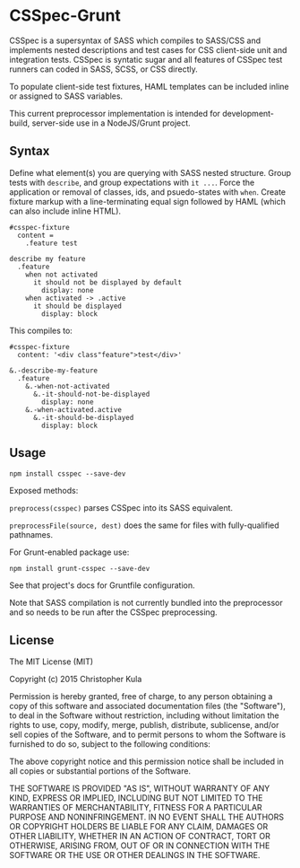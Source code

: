CSSpec-Grunt
============

CSSpec is a supersyntax of SASS which compiles to SASS/CSS and implements nested descriptions and test cases for CSS client-side unit and integration tests. CSSpec is syntatic sugar and all features of CSSpec test runners can coded in SASS, SCSS, or CSS directly.

To populate client-side test fixtures, HAML templates can be included inline or assigned to SASS variables.

This current preprocessor implementation is intended for development-build, server-side use in a NodeJS/Grunt project.

Syntax
------

Define what element(s) you are querying with SASS nested structure. Group tests with `describe`, and group expectations with `it ...`. Force the application or removal of classes, ids, and psuedo-states with `when`. Create fixture markup with a line-terminating equal sign followed by HAML (which can also include inline HTML).

    #csspec-fixture
      content =
        .feature test

    describe my feature
      .feature
        when not activated
          it should not be displayed by default
            display: none
        when activated -> .active
          it should be displayed
            display: block

This compiles to:

    #csspec-fixture
      content: '<div class"feature">test</div>'

    &.-describe-my-feature
      .feature
        &.-when-not-activated
          &.-it-should-not-be-displayed
            display: none
        &.-when-activated.active
          &.-it-should-be-displayed
            display: block

Usage
-----

    npm install csspec --save-dev

Exposed methods: 

`preprocess(csspec)` parses CSSpec into its SASS equivalent.

`preprocessFile(source, dest)` does the same for files with fully-qualified pathnames.

For Grunt-enabled package use:

    npm install grunt-csspec --save-dev

See that project's docs for Gruntfile configuration.

Note that SASS compilation is not currently bundled into the preprocessor and so needs to be run after the CSSpec preprocessing.

License
-------

The MIT License (MIT)

Copyright (c) 2015 Christopher Kula

Permission is hereby granted, free of charge, to any person obtaining a copy
of this software and associated documentation files (the "Software"), to deal
in the Software without restriction, including without limitation the rights
to use, copy, modify, merge, publish, distribute, sublicense, and/or sell
copies of the Software, and to permit persons to whom the Software is
furnished to do so, subject to the following conditions:

The above copyright notice and this permission notice shall be included in
all copies or substantial portions of the Software.

THE SOFTWARE IS PROVIDED "AS IS", WITHOUT WARRANTY OF ANY KIND, EXPRESS OR
IMPLIED, INCLUDING BUT NOT LIMITED TO THE WARRANTIES OF MERCHANTABILITY,
FITNESS FOR A PARTICULAR PURPOSE AND NONINFRINGEMENT. IN NO EVENT SHALL THE
AUTHORS OR COPYRIGHT HOLDERS BE LIABLE FOR ANY CLAIM, DAMAGES OR OTHER
LIABILITY, WHETHER IN AN ACTION OF CONTRACT, TORT OR OTHERWISE, ARISING FROM,
OUT OF OR IN CONNECTION WITH THE SOFTWARE OR THE USE OR OTHER DEALINGS IN
THE SOFTWARE.

